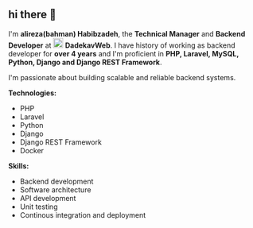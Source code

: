 ## hi there 👋
I'm **alireza(bahman) Habibzadeh**, the **Technical Manager** and **Backend Developer** at <img src="https://dadekavweb.ir/addHomeScreen.png" alt="Dadekavweb logo" style="width:20px;display:inline;"/> **DadekavWeb**. I have history of working as backend developer for **over 4 years** and I'm proficient in **PHP, Laravel, MySQL, Python, Django and Django REST Framework**.

I'm passionate about building scalable and reliable backend systems.

**Technologies:**
- PHP
- Laravel
- Python
- Django
- Django REST Framework
- Docker

**Skills:**
- Backend development
- Software architecture
- API development
- Unit testing
- Continous integration and deployment
